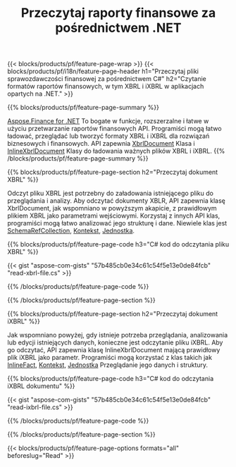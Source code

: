 ﻿---
title: Przeczytaj raporty finansowe za pośrednictwem .NET
url: /pl/net/read/
description:  Kod C# do odczytu raportów finansowych w XBRL i iXBRL plikach za pośrednictwem biblioteki .NET.
---
{{< blocks/products/pf/feature-page-wrap >}}
{{< blocks/products/pf/i18n/feature-page-header h1="Przeczytaj pliki sprawozdawczości finansowej za pośrednictwem C#" h2="Czytanie formatów raportów finansowych, w tym XBRL i iXBRL w aplikacjach opartych na .NET." >}}

{{% blocks/products/pf/feature-page-summary %}}

[Aspose.Finance for .NET](https://products.aspose.com/finance/net/) To bogate w funkcje, rozszerzalne i łatwe w użyciu przetwarzanie raportów finansowych API. Programiści mogą łatwo ładować, przeglądać lub tworzyć formaty XBRL i iXBRL dla rozwiązań biznesowych i finansowych. API zapewnia [XbrlDocument](https://apireference.aspose.com/finance/net/aspose.finance.xbrl/xbrldocument) Klasa i  [InlineXbrlDocument](https://apireference.aspose.com/finance/net/aspose.finance.xbrl.inline/inlinexbrldocument) Klasy do ładowania ważnych plików XBRL i iXBRL.
{{% /blocks/products/pf/feature-page-summary %}}

{{% blocks/products/pf/feature-page-section h2="Przeczytaj dokument XBRL" %}}

Odczyt pliku XBRL jest potrzebny do załadowania istniejącego pliku do przeglądania i analizy. Aby odczytać dokumenty XBLR, API zapewnia klasę XbrlDocument, jak wspomniano w powyższym akapicie, z prawidłowym plikiem XBRL jako parametrami wejściowymi. Korzystaj z innych API klas, programiści mogą łatwo analizować jego strukturę i dane. Niewiele klas jest [SchemaRefCollection](https://apireference.aspose.com/finance/net/aspose.finance.xbrl/schemarefcollection), [Kontekst](https://apireference.aspose.com/finance/net/aspose.finance.xbrl/context), [Jednostka](https://apireference.aspose.com/finance/net/aspose.finance.xbrl/unit).

{{% blocks/products/pf/feature-page-code h3="C# kod do odczytania pliku XBRL" %}}

{{< gist "aspose-com-gists" "57b485cb0e34c61c54f5e13e0de84fcb" "read-xbrl-file.cs" >}} 

{{% /blocks/products/pf/feature-page-code %}}

{{% /blocks/products/pf/feature-page-section %}}

{{% blocks/products/pf/feature-page-section h2="Przeczytaj dokument iXBRL" %}}

Jak wspomniano powyżej, gdy istnieje potrzeba przeglądania, analizowania lub edycji istniejących danych, konieczne jest odczytanie pliku iXBRL. Aby go odczytać, API zapewnia klasę InlineXbrlDocument mającą prawidłowy plik iXBRL jako parametr. Programiści mogą korzystać z klas takich jak [InlineFact](https://apireference.aspose.com/finance/net/aspose.finance.xbrl.inline/inlinefact), [Kontekst](https://apireference.aspose.com/finance/net/aspose.finance.xbrl/context), [Jednostka](https://apireference.aspose.com/finance/net/aspose.finance.xbrl/unit) Przeglądanie jego danych i struktury. 

{{% blocks/products/pf/feature-page-code h3="C# kod do odczytania iXBRL dokumentu" %}}

{{< gist "aspose-com-gists" "57b485cb0e34c61c54f5e13e0de84fcb" "read-ixbrl-file.cs" >}}

{{% /blocks/products/pf/feature-page-code %}}

{{% /blocks/products/pf/feature-page-section %}}

{{< blocks/products/pf/feature-page-options formats="all" beforeslug="Read" >}}